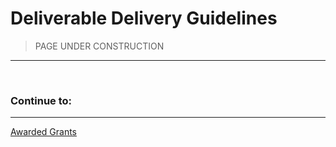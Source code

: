 # Deliverable Delivery Guidelines

>PAGE UNDER CONSTRUCTION
---

<br/>

<!---

These are the guidelines to be followed for milestone and final deliverables submitted for evaluation.

## Submission

Once an application is approved additional GitHub issues will be made and associated to the original application issue.  Details of this process are still being developed and will be added to this document when they are complete.

## Invoice

Although a milestone needs to be reviewed and accepted, you can already submit your invoice through [this form](https://docs.google.com/forms/d/e/1FAIpQLSfmNYaoCgrxyhzgoKQ0ynQvnNRoTmgApz9NrMp-hd8mhIiO0A/viewform).

## Content

The submission should contain the following information:

- **Name of the grant project**
- **Link to the open-source code/delivery**
- **[License](#license)**
- **[Documentation](#documentation)**
- **[Formatted code](#formatted-code), according to a set of guidelines**
- **[Testing Guide](#testing-guide)**
- **A list of the [milestone deliverables](#milestone-deliverables)**
- **Any [additional information](#additional-information)**

## License

In order to successfully receive grant funding for your application it is necessary for the project to have open source code.
We prefer Apache 2.0, but MIT or Unlicense are also acceptable. If your delivery comprises multiple repositories, make sure to include the license for each of them.

## Documentation

We value high-quality open source code, but even the most performant code is of little use if it lacks proper documentation.

We require that you document (where applicable):

- API calls
- Architecture overview and individual component details
- Algorithms and protocols that are core to your project
- Any other fundamental building blocks to your technology

Unless absolutely necessary, make the documentation public as well, ideally as part of the appropriate code repository. This will make it easier for the community to use or adapt your project.

**Note**: Only focus on your **own** contributions. Do not write detailed explanations of already existing components, e.g. IPFS.

## Formatted code

A codebase that is easy to read is also easy to use. We suggest adopting one style from Day 1 and adhering to it across the entire team.
This helps to keep the commit history clean and facilitates any reviews of the introduced changes.

For **Substrate**, we strongly recommend formatting your code according to the [official guidelines](https://github.com/paritytech/substrate/blob/master/docs/STYLE_GUIDE.md).

For **Rust**, we encourage formatting any additional support libraries or helpers by following the [Style Guidelines](https://doc.rust-lang.org/1.0.0/style/README.html).

For **any other** deliveries, please commit to a particular style & let us know which official guidelines you adopt.

## Testing Guide

We require that each milestone delivery includes a comprehensive test suite, consisting of:

### A step-by-step guide demonstrating how your code achieves the milestones

Please provide documentation on how to install, compile, run and test the deliverable(s). Make sure to include all necessary prerequisites. Common issues while replicating test results involve, among others, undocumented dependencies, version numbers, local database setups, breaking changes in the main branch since delivery, OS- and browser-specific incompatibilities.

Depending on the deliverable, this could include (but is not limited to)

- how to embed your library in another application,
- how to make example API calls to your service,
- running your web app, and
- steps to complete some desired action in your mobile app.

### Unit tests

As with any quality software project, each logical code component should be testable.

### Integration tests

We prefer dockerfiles to avoid problems with versions and dependencies.


**Note**: If you are not delivering code as part of your project, such a test suite is not applicable. This mainly applies to projects centering on design, research or hardware. If that is the case, please provide detailed instructions on how else we can test/run/replicate your deliverable.

## Milestone Deliverables

Please provide a list of milestone deliverables. This list should closely reflect the list of deliverables agreed on in the Pull Request for the public **Grants Program** application or in Annex 1 of the grant contract for the private applications.

Each item in the list should include a link to the deliverable itself, e.g.:

- Google Doc link - make sure anyone with the link has View access
- GitHub repository - include the appropriate file/folder in the link

**Please highlight anything that deviates from the contract** and include further information that you think is relevant to the deliverable, either alongside the appropriate deliverable or under [Additional Information](#additional-information).

Please ensure the repo has the correct open-source license.

| Number | Deliverable | Link | Notes |
| ------------- | ------------- | ------------- | ------------- |
| 0a. | License | https://github.com/.../LICENSE | ... |
| 0b. | Documentation | ... | ... |
| 0c. | Testing Guide | ... | ... |
| 1. | ... | ... | ... |
| 2. | ... | ... | ... |

## Additional Information

Please add any additional comments that you consider relevant for the evaluation.

</br>

--->

### Continue to:
---
[Awarded Grants](05-Awarded-Grants)